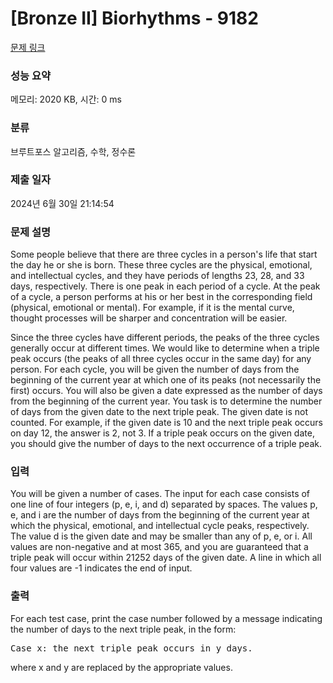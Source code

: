 # [Bronze II] Biorhythms - 9182 

[문제 링크](https://www.acmicpc.net/problem/9182) 

### 성능 요약

메모리: 2020 KB, 시간: 0 ms

### 분류

브루트포스 알고리즘, 수학, 정수론

### 제출 일자

2024년 6월 30일 21:14:54

### 문제 설명

<p>Some people believe that there are three cycles in a person's life that start the day he or she is born. These three cycles are the physical, emotional, and intellectual cycles, and they have periods of lengths 23, 28, and 33 days, respectively. There is one peak in each period of a cycle. At the peak of a cycle, a person performs at his or her best in the corresponding field (physical, emotional or mental). For example, if it is the mental curve, thought processes will be sharper and concentration will be easier. </p>

<p>Since the three cycles have different periods, the peaks of the three cycles generally occur at different times. We would like to determine when a triple peak occurs (the peaks of all three cycles occur in the same day) for any person. For each cycle, you will be given the number of days from the beginning of the current year at which one of its peaks (not necessarily the first) occurs. You will also be given a date expressed as the number of days from the beginning of the current year. You task is to determine the number of days from the given date to the next triple peak. The given date is not counted. For example, if the given date is 10 and the next triple peak occurs on day 12, the answer is 2, not 3. If a triple peak occurs on the given date, you should give the number of days to the next occurrence of a triple peak. </p>

### 입력 

 <p>You will be given a number of cases. The input for each case consists of one line of four integers (p, e, i, and d) separated by spaces. The values p, e, and i are the number of days from the beginning of the current year at which the physical, emotional, and intellectual cycle peaks, respectively. The value d is the given date and may be smaller than any of p, e, or i. All values are non-negative and at most 365, and you are guaranteed that a triple peak will occur within 21252 days of the given date. A line in which all four values are -1 indicates the end of input. </p>

### 출력 

 <p>For each test case, print the case number followed by a message indicating the number of days to the next triple peak, in the form: </p>

<pre>Case x: the next triple peak occurs in y days.</pre>

<p>where x and y are replaced by the appropriate values. </p>

